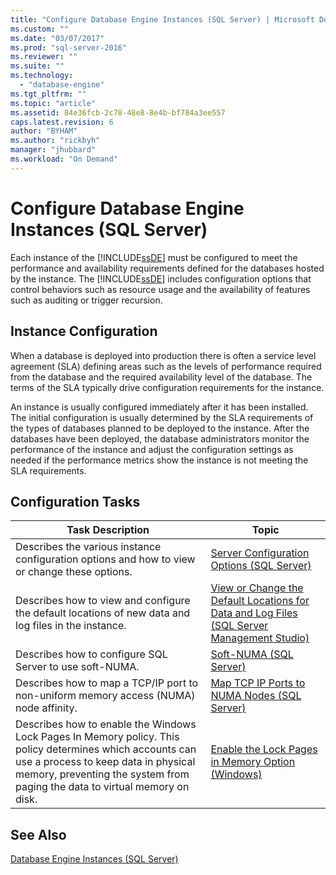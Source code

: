 ```yaml
---
title: "Configure Database Engine Instances (SQL Server) | Microsoft Docs"
ms.custom: ""
ms.date: "03/07/2017"
ms.prod: "sql-server-2016"
ms.reviewer: ""
ms.suite: ""
ms.technology: 
  - "database-engine"
ms.tgt_pltfrm: ""
ms.topic: "article"
ms.assetid: 84e36fcb-2c78-48e8-8e4b-bf784a3ee557
caps.latest.revision: 6
author: "BYHAM"
ms.author: "rickbyh"
manager: "jhubbard"
ms.workload: "On Demand"
---
```

# Configure Database Engine Instances (SQL Server)
  Each instance of the [!INCLUDE[ssDE](../../includes/ssde-md.md)] must be configured to meet the performance and availability requirements defined for the databases hosted by the instance. The [!INCLUDE[ssDE](../../includes/ssde-md.md)] includes configuration options that control behaviors such as resource usage and the availability of features such as auditing or trigger recursion.  
  
## Instance Configuration  
 When a database is deployed into production there is often a service level agreement (SLA) defining areas such as the levels of performance required from the database and the required availability level of the database. The terms of the SLA typically drive configuration requirements for the instance.  
  
 An instance is usually configured immediately after it has been installed. The initial configuration is usually determined by the SLA requirements of the types of databases planned to be deployed to the instance. After the databases have been deployed, the database administrators monitor the performance of the instance and adjust the configuration settings as needed if the performance metrics show the instance is not meeting the SLA requirements.  
  
## Configuration Tasks  
  
|Task Description|Topic|  
|----------------------|-----------|  
|Describes the various instance configuration options and how to view or change these options.|[Server Configuration Options &#40;SQL Server&#41;](../../database-engine/configure-windows/server-configuration-options-sql-server.md)|  
|Describes how to view and configure the default locations of new data and log files in the instance.|[View or Change the Default Locations for Data and Log Files &#40;SQL Server Management Studio&#41;](../../database-engine/configure-windows/view-or-change-the-default-locations-for-data-and-log-files.md)|  
|Describes how to configure SQL Server to use soft-NUMA.|[Soft-NUMA &#40;SQL Server&#41;](../../database-engine/configure-windows/soft-numa-sql-server.md)|  
|Describes how to map a TCP/IP port to non-uniform memory access (NUMA) node affinity.|[Map TCP IP Ports to NUMA Nodes &#40;SQL Server&#41;](../../database-engine/configure-windows/map-tcp-ip-ports-to-numa-nodes-sql-server.md)|  
|Describes how to enable the Windows Lock Pages In Memory policy. This policy determines which accounts can use a process to keep data in physical memory, preventing the system from paging the data to virtual memory on disk.|[Enable the Lock Pages in Memory Option &#40;Windows&#41;](../../database-engine/configure-windows/enable-the-lock-pages-in-memory-option-windows.md)|  
  
## See Also  
 [Database Engine Instances &#40;SQL Server&#41;](../../database-engine/configure-windows/database-engine-instances-sql-server.md)  
  
  
